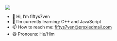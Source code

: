 [![](https://github-readme-stats.vercel.app/api?username=fiftys7vencode&show_icons=true)](#)

- 👋 Hi, I’m fiftys7ven
- 🌱 I’m currently learning: C++ and JavaScript
- 📫 How to reach me: fiftys7ven@proxiedmail.com
- 😄 Pronouns: He/Him
